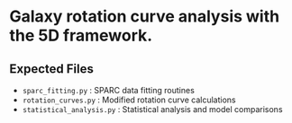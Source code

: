 # Galaxy rotation curve analysis with the 5D framework.

## Expected Files

- `sparc_fitting.py` : SPARC data fitting routines
- `rotation_curves.py` : Modified rotation curve calculations
- `statistical_analysis.py` : Statistical analysis and model comparisons
